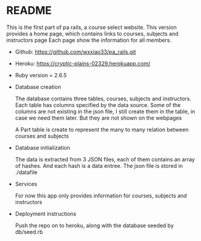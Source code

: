 # README

This is the first part of pa rails, a course select website.
This version provides a home page, which contains links to courses, subjects and instructors page
Each page show the information for all members.

- Github: https://github.com/wxxiao33/pa_rails.git

- Heroku: https://cryptic-plains-02329.herokuapp.com/

* Ruby version = 2.6.5

* Database creation

  The database contains three tables, courses, subjects and instructors. Each table has columns specified by the data source. Some of the columns are not existing in the json file, I still create them in the table, in case we need them later. But they are not shown on the webpages

  A Part table is create to represent the many to many relation between courses and subjects

* Database initialization

  The data is extracted from 3 JSON files, each of them contains an array of hashes. And each hash is a data entree. The json file is stored in ./datafile

* Services

  For now this app only provides information for courses, subjects and instructors

* Deployment instructions

  Push the repo on to heroku, along with the database seeded by db/seed.rb

